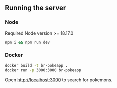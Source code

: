 ## Running the server

### Node 

Required Node version >= 18.17.0

```bash
npm i && npm run dev
```

### Docker

```bash
docker build -t br-pokeapp .
docker run -p 3000:3000 br-pokeapp
```

Open [http://localhost:3000](http://localhost:3000) to search for pokemons.
